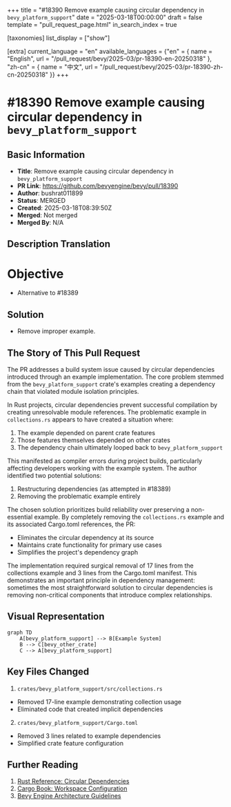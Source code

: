 +++
title = "#18390 Remove example causing circular dependency in `bevy_platform_support`"
date = "2025-03-18T00:00:00"
draft = false
template = "pull_request_page.html"
in_search_index = true

[taxonomies]
list_display = ["show"]

[extra]
current_language = "en"
available_languages = {"en" = { name = "English", url = "/pull_request/bevy/2025-03/pr-18390-en-20250318" }, "zh-cn" = { name = "中文", url = "/pull_request/bevy/2025-03/pr-18390-zh-cn-20250318" }}
+++

# #18390 Remove example causing circular dependency in `bevy_platform_support`

## Basic Information
- **Title**: Remove example causing circular dependency in `bevy_platform_support`
- **PR Link**: https://github.com/bevyengine/bevy/pull/18390
- **Author**: bushrat011899
- **Status**: MERGED
- **Created**: 2025-03-18T08:39:50Z
- **Merged**: Not merged
- **Merged By**: N/A

## Description Translation
# Objective

- Alternative to #18389

## Solution

- Remove improper example.

## The Story of This Pull Request

The PR addresses a build system issue caused by circular dependencies introduced through an example implementation. The core problem stemmed from the `bevy_platform_support` crate's examples creating a dependency chain that violated module isolation principles.

In Rust projects, circular dependencies prevent successful compilation by creating unresolvable module references. The problematic example in `collections.rs` appears to have created a situation where:

1. The example depended on parent crate features
2. Those features themselves depended on other crates
3. The dependency chain ultimately looped back to `bevy_platform_support`

This manifested as compiler errors during project builds, particularly affecting developers working with the example system. The author identified two potential solutions:

1. Restructuring dependencies (as attempted in #18389)
2. Removing the problematic example entirely

The chosen solution prioritizes build reliability over preserving a non-essential example. By completely removing the `collections.rs` example and its associated Cargo.toml references, the PR:

- Eliminates the circular dependency at its source
- Maintains crate functionality for primary use cases
- Simplifies the project's dependency graph

The implementation required surgical removal of 17 lines from the collections example and 3 lines from the Cargo.toml manifest. This demonstrates an important principle in dependency management: sometimes the most straightforward solution to circular dependencies is removing non-critical components that introduce complex relationships.

## Visual Representation

```mermaid
graph TD
    A[bevy_platform_support] --> B[Example System]
    B --> C[bevy_other_crate]
    C --> A[bevy_platform_support]
```

## Key Files Changed

1. `crates/bevy_platform_support/src/collections.rs`
- Removed 17-line example demonstrating collection usage
- Eliminated code that created implicit dependencies

2. `crates/bevy_platform_support/Cargo.toml`
- Removed 3 lines related to example dependencies
- Simplified crate feature configuration

## Further Reading

1. [Rust Reference: Circular Dependencies](https://doc.rust-lang.org/cargo/reference/features.html#circular-dependencies)
2. [Cargo Book: Workspace Configuration](https://doc.rust-lang.org/cargo/reference/workspaces.html)
3. [Bevy Engine Architecture Guidelines](https://bevyengine.org/learn/book/getting-started/ecs/)